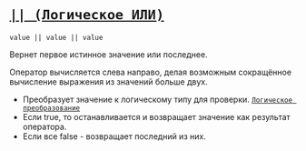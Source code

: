 # [`|| (Логическое ИЛИ)`](../index.md)

`value || value || value`

Вернет первое истинное значение или последнее.

Оператор вычисляется слева направо, делая возможным сокращённое вычисление выражения из значений больше двух.

- Преобразует значение к логическому типу для проверки. [`Логическое преобразование`](<../Теория Общее/Преобразование (логическое).md>)
- Если true, то останавливается и возвращает значение как результат оператора.
- Если все false - возвращает последний из них.
